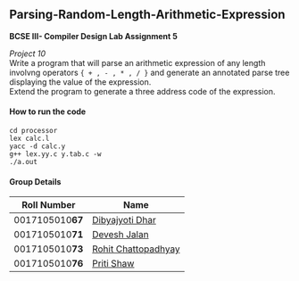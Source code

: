 ##  Parsing-Random-Length-Arithmetic-Expression
**BCSE III- Compiler Design Lab Assignment 5** 

*Project 10*  
Write a program that will parse an arithmetic expression of any length involvng operators `{ + , - , * , / }` and generate an annotated parse tree displaying the value of the expression.  
Extend the program to generate a three address code of the expression.

#### How to run the code
```
cd processor
lex calc.l
yacc -d calc.y
g++ lex.yy.c y.tab.c -w
./a.out
```
#### Group Details
|Roll Number| Name|
|--|--|
|0017105010**67**|[Dibyajyoti Dhar](https://github.com/djdhar) |
|0017105010**71**| [Devesh Jalan](https://github.com/djalan) |
|0017105010**73**|[Rohit Chattopadhyay](https://github.com/RohitChattopadhyay) |
|0017105010**76**| [Priti Shaw](https://github.com/PritiShaw) |
